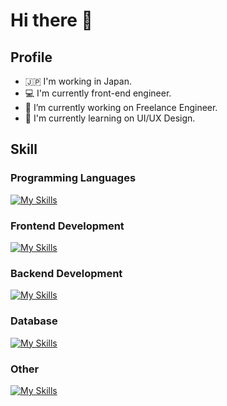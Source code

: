 # Hi there 👋
## Profile
- 🇯🇵 I'm working in Japan.
- 💻 I'm currently front-end engineer.
- 🔭 I’m currently working on Freelance Engineer.
- 🌱 I'm currently learning on UI/UX Design.

## Skill
### Programming Languages
[![My Skills](https://skillicons.dev/icons?i=ts,js,java,cs,cpp)](https://skillicons.dev)

### Frontend Development
[![My Skills](https://skillicons.dev/icons?i=nextjs,react,tailwind,materialui,html,css,bootstrap,sass,redux,webpack,jquery)](https://skillicons.dev)

### Backend Development
[![My Skills](https://skillicons.dev/icons?i=nodejs,express,prisma,graphql,apollo,spring,dotnet)](https://skillicons.dev)

### Database
[![My Skills](https://skillicons.dev/icons?i=mysql,postgres,mongodb)](https://skillicons.dev)

### Other
[![My Skills](https://skillicons.dev/icons?i=vscode,figma,aws,docker,vercel,git,github,gitlab,eclipse,firebase,gradle,linux,selenium,visualstudio)](https://skillicons.dev)